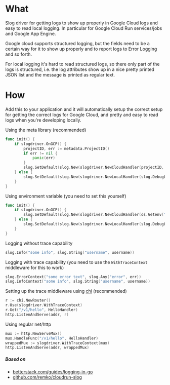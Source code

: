 # What

Slog driver for getting logs to show up properly in Google Cloud logs and easy to read local logging. In
particular for Google Cloud Run services/jobs and Google App Engine.

Google cloud supports structured logging, but the fields need to be a certain way for it to show up
properly and to report logs to Error Logging and so forth.

For local logging it's hard to read structured logs, so there only part of the logs is structured, i.e.
the log attributes show up in a nice pretty printed JSON list and the message is printed as regular text.

# How

Add this to your application and it will automatically setup the correct setup
for getting the correct logs for Google Cloud, and pretty and easy to read logs
when you're developing locally.

Using the meta library (recommended)
```go
func init() {
	if slogdriver.OnGCP() {
		projectID, err := metadata.ProjectID()
		if err != nil {
			panic(err)
		}
		slog.SetDefault(slog.New(slogdriver.NewCloudHandler(projectID, slog.DebugLevel)))
	} else {
		slog.SetDefault(slog.New(slogdriver.NewLocalHandler(slog.DebugLevel)))
	}
}
```

Using environment variable (you need to set this yourself)
```go
func init() {
	if slogdriver.OnGCP() {
		slog.SetDefault(slog.New(slogdriver.NewCloudHandler(os.Getenv("PROJECT_ID"), slog.DebugLevel))
	} else {
		slog.SetDefault(slog.New(slogdriver.NewLocalHandler(slog.DebugLevel)))
	}
}
```

Logging without trace capability
```go
slog.Info("some info", slog.String("username", username))
```

Logging with trace capability (you need to use the `WithTraceContext` middleware for this to work)
```go
slog.ErrorContext("some error text", slog.Any("error", err))
slog.InfoContext("some info", slog.String("username", username))
```

Setting up the trace middleware using [chi](https://github.com/go-chi/chi) (recommended)
```go
r := chi.NewRouter()
r.Use(slogdriver.WithTraceContext)
r.Get("/v1/hello", HelloHandler)
http.ListenAndServe(addr, r)
```

Using regular net/http
```go
mux := http.NewServeMux()
mux.HandleFunc("/v1/hello", HelloHandler)
wrappedMux := slogdriver.WithTraceContext(mux)
http.ListenAndServe(addr, wrappedMux)
```

##### Based on
- [betterstack.com/guides/logging-in-go](https://betterstack.com/community/guides/logging/logging-in-go/#customizing-slog-handlers)
- [github.com/remko/cloudrun-slog](https://github.com/remko/cloudrun-slog/blob/main/main.go)
